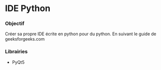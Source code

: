 # IDE Python

### Objectif
Créer sa propre IDE écrite en python pour du python. En suivant le guide de geeksforgeeks.com

### Librairies
- PyQt5